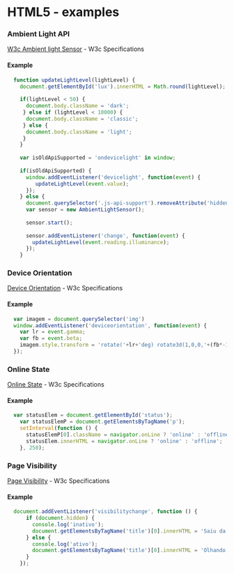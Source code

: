 # HTML5 - examples

### Ambient Light API
[W3c Ambient light Sensor](https://w3c.github.io/ambient-light/) - W3c Specifications

#### Example
  ```javascript
    function updateLightLevel(lightLevel) {
      document.getElementById('lux').innerHTML = Math.round(lightLevel);
      
      if(lightLevel < 50) {
        document.body.className = 'dark';
       } else if (lightLevel < 10000) {
        document.body.className = 'classic';
       } else {
        document.body.className = 'light';
       }
      }
      
      var isOldApiSupported = 'ondevicelight' in window;
      
      if(isOldApiSupported) {
        window.addEventListener('devicelight', function(event) {
           updateLightLevel(event.value);
        });
      } else {
        document.querySelector('.js-api-support').removeAttribute('hidden');
        var sensor = new AmbientLightSensor();
        
        sensor.start();
        
        sensor.addEventListener('change', function(event) {
          updateLightLevel(event.reading.illuminance);
        });
      }
  ````

### Device Orientation
[Device Orientation](https://www.w3.org/TR/orientation-event/) - W3c Specifications

#### Example
```javascript
  var imagem = document.querySelector('img')
  window.addEventListener('deviceorientation', function(event) {
    var lr = event.gamma;
    var fb = event.beta;
    imagem.style.transform = 'rotate('+lr+'deg) rotate3d(1,0,0,'+(fb*-1)+'deg)';
  });
 ````
 
 
### Online State
[Online State](https://html.spec.whatwg.org/multipage/offline.html#navigator.online) - W3c Specifications

#### Example
```javascript
  var statusElem = document.getElementById('status');
    var statusElemP = document.getElementsByTagName('p');
    setInterval(function () {
      statusElemP[0].className = navigator.onLine ? 'online' : 'offline';
      statusElem.innerHTML = navigator.onLine ? 'online' : 'offline';
    }, 250);
 ````
 
 ### Page Visibility
[Page Visibility](https://w3c.github.io/page-visibility/) - W3c Specifications

#### Example
```javascript
  document.addEventListener('visibilitychange', function () {
      if (document.hidden) {
        console.log('inativo');
        document.getElementsByTagName('title')[0].innerHTML = 'Saiu da página';
      } else {
        console.log('ativo');
        document.getElementsByTagName('title')[0].innerHTML = 'Olhando a página';
      }
    });
 ````
